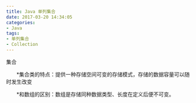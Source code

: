 ```yaml
---
title: Java 单列集合
date: 2017-03-20 14:34:05
categories: 
- Java
tags: 
- 单列集合
- Collection 
---
```

集合

　　*集合类的特点：提供一种存储空间可变的存储模式，存储的数据容量可以随时发生改变

　　*和数组的区别：数组是存储同种数据类型、长度在定义后便不可变。





